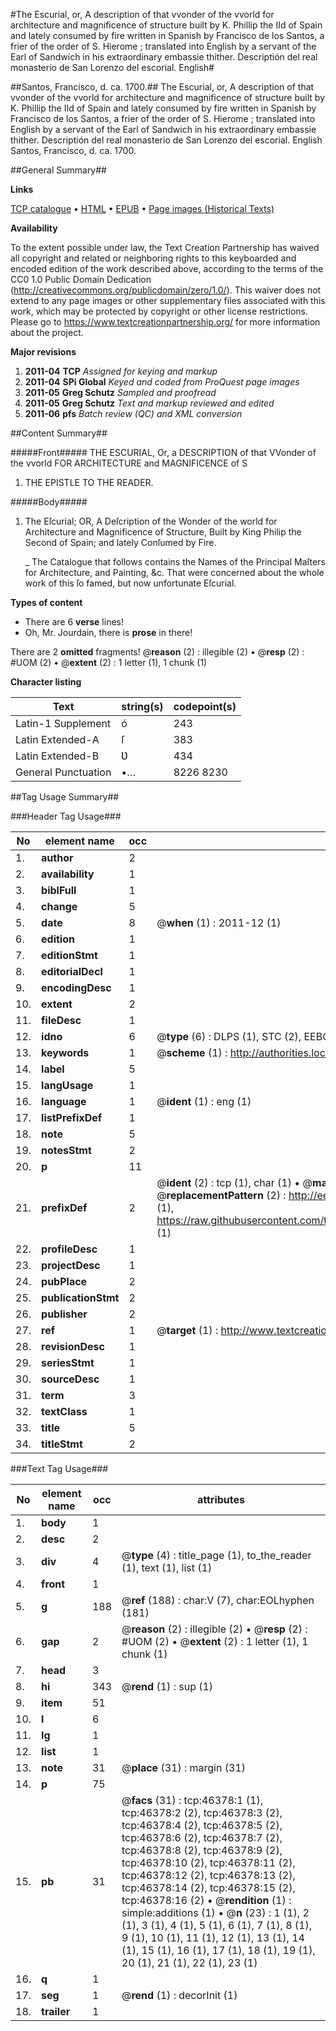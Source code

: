 #The Escurial, or, A description of that vvonder of the vvorld for architecture and magnificence of structure built by K. Phillip the IId of Spain and lately consumed by fire written in Spanish by Francisco de los Santos, a frier of the order of S. Hierome ; translated into English by a servant of the Earl of Sandwich in his extraordinary embassie thither. Descriptión del real monasterio de San Lorenzo del escorial. English#

##Santos, Francisco, d. ca. 1700.##
The Escurial, or, A description of that vvonder of the vvorld for architecture and magnificence of structure built by K. Phillip the IId of Spain and lately consumed by fire written in Spanish by Francisco de los Santos, a frier of the order of S. Hierome ; translated into English by a servant of the Earl of Sandwich in his extraordinary embassie thither.
Descriptión del real monasterio de San Lorenzo del escorial. English
Santos, Francisco, d. ca. 1700.

##General Summary##

**Links**

[TCP catalogue](http://www.ota.ox.ac.uk/tcp/)  • 
[HTML](http://tei.it.ox.ac.uk/tcp/Texts-HTML/free/A40/A40383.html)  • 
[EPUB](http://tei.it.ox.ac.uk/tcp/Texts-EPUB/free/A40/A40383.epub) • 
[Page images (Historical Texts)](https://historicaltexts.jisc.ac.uk/eebo-11132655e)

**Availability**

To the extent possible under law, the Text Creation Partnership has waived all copyright and related or neighboring rights to this keyboarded and encoded edition of the work described above, according to the terms of the CC0 1.0 Public Domain Dedication (http://creativecommons.org/publicdomain/zero/1.0/). This waiver does not extend to any page images or other supplementary files associated with this work, which may be protected by copyright or other license restrictions. Please go to https://www.textcreationpartnership.org/ for more information about the project.

**Major revisions**

1. __2011-04__ __TCP__ *Assigned for keying and markup*
1. __2011-04__ __SPi Global__ *Keyed and coded from ProQuest page images*
1. __2011-05__ __Greg Schutz__ *Sampled and proofread*
1. __2011-05__ __Greg Schutz__ *Text and markup reviewed and edited*
1. __2011-06__ __pfs__ *Batch review (QC) and XML conversion*

##Content Summary##

#####Front#####
THE ESCURIAL, Or, a DESCRIPTION of that VVonder of the vvorld FOR ARCHITECTURE and MAGNIFICENCE of S
1. THE EPISTLE TO THE READER.

#####Body#####

1. The Eſcurial; OR, A Deſcription of the Wonder of the world for Architecture and Magnificence of Structure, Built by King Philip the Second of Spain; and lately Conſumed by Fire.

    _ The Catalogue that follows contains the Names of the Principal Maſters for Architecture, and Painting, &c. That were concerned about the whole work of this ſo famed, but now unfortunate Eſcurial.

**Types of content**

  * There are 6 **verse** lines!
  * Oh, Mr. Jourdain, there is **prose** in there!

There are 2 **omitted** fragments! 
 @__reason__ (2) : illegible (2)  •  @__resp__ (2) : #UOM (2)  •  @__extent__ (2) : 1 letter (1), 1 chunk (1)

**Character listing**


|Text|string(s)|codepoint(s)|
|---|---|---|
|Latin-1 Supplement|ó|243|
|Latin Extended-A|ſ|383|
|Latin Extended-B|Ʋ|434|
|General Punctuation|•…|8226 8230|

##Tag Usage Summary##

###Header Tag Usage###

|No|element name|occ|attributes|
|---|---|---|---|
|1.|__author__|2||
|2.|__availability__|1||
|3.|__biblFull__|1||
|4.|__change__|5||
|5.|__date__|8| @__when__ (1) : 2011-12 (1)|
|6.|__edition__|1||
|7.|__editionStmt__|1||
|8.|__editorialDecl__|1||
|9.|__encodingDesc__|1||
|10.|__extent__|2||
|11.|__fileDesc__|1||
|12.|__idno__|6| @__type__ (6) : DLPS (1), STC (2), EEBO-CITATION (1), OCLC (1), VID (1)|
|13.|__keywords__|1| @__scheme__ (1) : http://authorities.loc.gov/ (1)|
|14.|__label__|5||
|15.|__langUsage__|1||
|16.|__language__|1| @__ident__ (1) : eng (1)|
|17.|__listPrefixDef__|1||
|18.|__note__|5||
|19.|__notesStmt__|2||
|20.|__p__|11||
|21.|__prefixDef__|2| @__ident__ (2) : tcp (1), char (1)  •  @__matchPattern__ (2) : ([0-9\-]+):([0-9IVX]+) (1), (.+) (1)  •  @__replacementPattern__ (2) : http://eebo.chadwyck.com/downloadtiff?vid=$1&page=$2 (1), https://raw.githubusercontent.com/textcreationpartnership/Texts/master/tcpchars.xml#$1 (1)|
|22.|__profileDesc__|1||
|23.|__projectDesc__|1||
|24.|__pubPlace__|2||
|25.|__publicationStmt__|2||
|26.|__publisher__|2||
|27.|__ref__|1| @__target__ (1) : http://www.textcreationpartnership.org/docs/. (1)|
|28.|__revisionDesc__|1||
|29.|__seriesStmt__|1||
|30.|__sourceDesc__|1||
|31.|__term__|3||
|32.|__textClass__|1||
|33.|__title__|5||
|34.|__titleStmt__|2||


###Text Tag Usage###

|No|element name|occ|attributes|
|---|---|---|---|
|1.|__body__|1||
|2.|__desc__|2||
|3.|__div__|4| @__type__ (4) : title_page (1), to_the_reader (1), text (1), list (1)|
|4.|__front__|1||
|5.|__g__|188| @__ref__ (188) : char:V (7), char:EOLhyphen (181)|
|6.|__gap__|2| @__reason__ (2) : illegible (2)  •  @__resp__ (2) : #UOM (2)  •  @__extent__ (2) : 1 letter (1), 1 chunk (1)|
|7.|__head__|3||
|8.|__hi__|343| @__rend__ (1) : sup (1)|
|9.|__item__|51||
|10.|__l__|6||
|11.|__lg__|1||
|12.|__list__|1||
|13.|__note__|31| @__place__ (31) : margin (31)|
|14.|__p__|75||
|15.|__pb__|31| @__facs__ (31) : tcp:46378:1 (1), tcp:46378:2 (2), tcp:46378:3 (2), tcp:46378:4 (2), tcp:46378:5 (2), tcp:46378:6 (2), tcp:46378:7 (2), tcp:46378:8 (2), tcp:46378:9 (2), tcp:46378:10 (2), tcp:46378:11 (2), tcp:46378:12 (2), tcp:46378:13 (2), tcp:46378:14 (2), tcp:46378:15 (2), tcp:46378:16 (2)  •  @__rendition__ (1) : simple:additions (1)  •  @__n__ (23) : 1 (1), 2 (1), 3 (1), 4 (1), 5 (1), 6 (1), 7 (1), 8 (1), 9 (1), 10 (1), 11 (1), 12 (1), 13 (1), 14 (1), 15 (1), 16 (1), 17 (1), 18 (1), 19 (1), 20 (1), 21 (1), 22 (1), 23 (1)|
|16.|__q__|1||
|17.|__seg__|1| @__rend__ (1) : decorInit (1)|
|18.|__trailer__|1||
